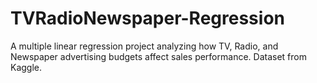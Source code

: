 # TVRadioNewspaper-Regression
A multiple linear regression project analyzing how TV, Radio, and Newspaper advertising budgets affect sales performance. Dataset from Kaggle.
